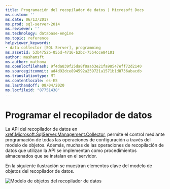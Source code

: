 ```yaml
---
title: Programación del recopilador de datos | Microsoft Docs
ms.custom: ''
ms.date: 06/13/2017
ms.prod: sql-server-2014
ms.reviewer: ''
ms.technology: database-engine
ms.topic: reference
helpviewer_keywords:
- data collector [SQL Server], programming
ms.assetid: 53b4752b-055d-4716-b2bc-75b4cce84101
author: mashamsft
ms.author: mathoma
ms.openlocfilehash: 9f4da839f25da8f8aab3e21fa98547eff72d2140
ms.sourcegitcommit: ad4d92dce894592a259721a1571b1d8736abacdb
ms.translationtype: MT
ms.contentlocale: es-ES
ms.lasthandoff: 08/04/2020
ms.locfileid: "87751438"
---
```

# <a name="data-collector-programming"></a>Programar el recopilador de datos
  La API del recopilador de datos en <xref:Microsoft.SqlServer.Management.Collector>, permite el control mediante programación de todas las operaciones de configuración a través del modelo de objetos. Además, muchas de las operaciones de recopilación de datos que utilizan la API se implementan como procedimientos almacenados que se instalan en el servidor.

 En la siguiente ilustración se muestran elementos clave del modelo de objetos del recopilador de datos.

 ![Modelo de objetos del recopilador de datos](../../../2014/database-engine/dev-guide/media/dc-objectmodel.gif "Modelo de objetos del recopilador de datos")


